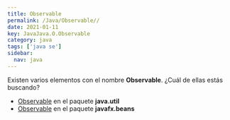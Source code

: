 ```yaml
---
title: Observable
permalink: /Java/Observable//
date: 2021-01-11
key: JavaJava.O.Observable
category: java
tags: ['java se']
sidebar: 
  nav: java
---
```


Existen varios elementos con el nombre **Observable**. ¿Cuál de ellas estás buscando?
<ul>
<li><a href="/Java/Observable-java-util/">Observable</a> en el paquete <strong>java.util</strong></li>
<li><a href="/Java/Observable-javafx-beans/">Observable</a> en el paquete <strong>javafx.beans</strong></li>
<ul>
